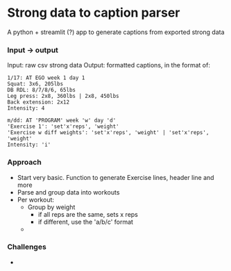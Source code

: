 # Strong data to caption parser
A python + streamlit (?) app to generate captions from exported strong data

### Input -> output
Input: raw csv strong data
Output: formatted captions, in the format of:
```
1/17: AT EGO week 1 day 1
Squat: 3x6, 205lbs
DB RDL: 8/7/8/6, 65lbs
Leg press: 2x8, 360lbs | 2x8, 450lbs
Back extension: 2x12
Intensity: 4
```

```
m/dd: AT 'PROGRAM' week 'w' day 'd'
'Exercise 1': 'set'x'reps', 'weight'
'Exercise w diff weights': 'set'x'reps', 'weight' | 'set'x'reps', 'weight'
Intensity: 'i'
```

### Approach
- Start very basic. Function to generate Exercise lines, header line and more
- Parse and group data into workouts
- Per workout:
  - Group by weight
    - if all reps are the same, sets x reps
    - if different, use the 'a/b/c' format
  - 


### Challenges
- 